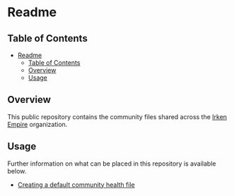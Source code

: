 # Readme

## Table of Contents

<!-- TOC -->

- [Readme](#readme)
    - [Table of Contents](#table-of-contents)
    - [Overview](#overview)
    - [Usage](#usage)

<!-- /TOC -->

## Overview

This public repository contains the community files shared across the [Irken Empire](https://github.com/irken-empire) organization.

## Usage

Further information on what can be placed in this repository is available below.

- [Creating a default community health file](https://help.github.com/en/github/building-a-strong-community/creating-a-default-community-health-file)
